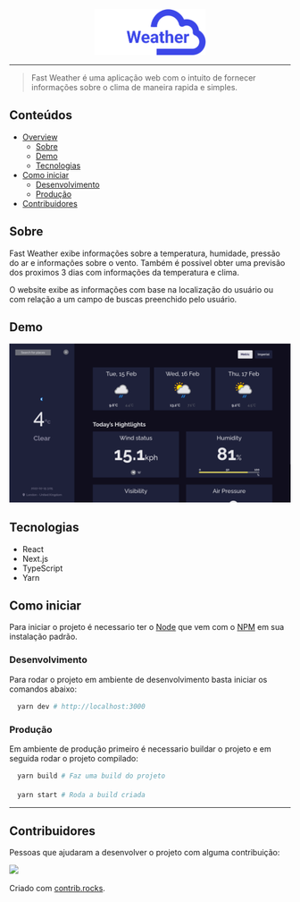 <div align="center">

<img src=".github/assets/logo.png" alt="Logo do projeto" width="200"/>

</div>

<hr/>

> Fast Weather é uma aplicação web com o intuito de fornecer informações sobre o clima de maneira rapida e simples.

## Conteúdos

- [Overview](#overview)
  - [Sobre](#sobre)
  - [Demo](#demo)
  - [Tecnologias](#tecnologias)
- [Como iniciar](#como-iniciar)
  - [Desenvolvimento](#desenvolvimento)
  - [Produção](#produção)
- [Contribuidores](#contribuidores)

## Sobre

Fast Weather exibe informações sobre a temperatura, humidade, pressão do ar e informações sobre o vento. Também é possivel obter uma previsão dos proximos 3 dias com informações da temperatura e clima.

O website exibe as informações com base na localização do usuário ou com relação a um campo de buscas preenchido pelo usuário.

## Demo

<img src=".github/assets/home.png" alt="Pagina inicial" />

## Tecnologias

- React
- Next.js
- TypeScript
- Yarn

## Como iniciar

Para iniciar o projeto é necessario ter o [Node]() que vem com o [NPM]() em sua instalação padrão.

### Desenvolvimento

Para rodar o projeto em ambiente de desenvolvimento basta iniciar os comandos abaixo:

```bash
  yarn dev # http://localhost:3000
```

### Produção

Em ambiente de produção primeiro é necessario buildar o projeto e em seguida rodar o projeto compilado:

```bash
  yarn build # Faz uma build do projeto

  yarn start # Roda a build criada
```

---

## Contribuidores

Pessoas que ajudaram a desenvolver o projeto com alguma contribuição:

<a href="https://github.com/JoaoCarlosAssis/Clima/graphs/contributors">
  <img width="100" src="https://contrib.rocks/image?repo=JoaoCarlosAssis/Clima" />
</a>

Criado com [contrib.rocks](https://contrib.rocks).
